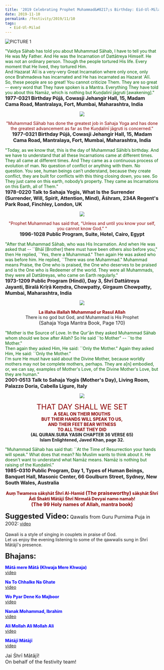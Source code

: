 ```yaml
---
title: '2019 Celebrating Prophet Muhammad&#8217;s Birthday: Eid-Ul-Milad'
date: 2019-11-10
permalink: /festivity/2019/11/10
tags:
  - Eid-Ul-Milad
---
```


![PICTURE 1](/images/image1.png)

<p>
<font color="DarkGreen">"Vaidya Sāhab has told you about Muhammad Sāhab, I have to tell you that He was My Father. And He was the Incarnation of Dattātreya Himself. He was not an ordinary person. Though the people tortured His life. Every moment that He lived, they tortured Him.<br>
And Hazarat ʿAlī is a very-very Great Incarnation where only once, only once Brahmadeva has incarnated and He has incarnated as Hazarat ʿAlī.<br>
So, these people are so great! You cannot criticize Them. They are so great -- every word that They have spoken is a Mantra. Everything They have told you about this Namāz, which is nothing but Kuṇḍalinī jāgṛuti [awakening]."</font><br>
<font size="+0"><b>1977-0321 Birthday Pūjā, Cowasji Jehangir Hall, 15, Madam Cama Road, Mantralaya, Fort, Mumbai, Maharashtra, India</b></font>
</p>

<div style="text-align: center"><img src="/images/image246.png" /></div>

<p style="text-align:center;">
<font color="DarkRed">"Muhammad Sāhab has done the greatest job in Sahaja Yoga and 
has done the greatest advancement as far as the Kuṇḍalinī jāgṛuti is concerned."</font><br>
<font size="+0"><b>1977-0321 Birthday Pūjā, Cowasji Jehangir Hall, 15, Madam Cama Road, Mantralaya, Fort, Mumbai, Maharashtra, India</b></font>
</p>

<p>
<font color="DarkGreen">"Today, as we know that, this is the day of Muhammad Sāhib’s birthday. And we have to understand that all these Incarnations came at different times. They all came at different times. And They came as a continuous process of evolution of man. No question of conflict or anything with them. No question. You see, human beings can’t understand, because they create conflict, they are built for conflicts with this thing closing down, you see. So They just came on this earth, nobody’s property. They came as Incarnations on this Earth, all of Them."</font><br>
<font size="+0"><b>1978-0220 Talk to Sahaja Yogis, What Is the Surrender (Surrender, Will, Spirit, Attention, Mind), Āśhram, 234A Regent's Park Road, Finchley, London, UK</b></font>
</p>

<div style="text-align: center"><img src="/images/image247.png" /></div>

<p style="text-align:center;">
<font color="DarkRed">"Prophet Muhammad has said that, “Unless and until you know your self, you cannot know God.” "</font><br>
<font size="+0"><b>1996-1028 Public Program, Suite, Hotel, Cairo, Egypt</b></font>
</p>

<p>
<font color="DarkGreen">"After that Muhammad Sāhab, who was His Incarnation. And when He was asked that -- ``Bhāī [Brother] there must have been others also before you," then He replied, ``Yes, there a Muhammad." Then again He was asked who was before him. He replied, ``There was one Muhammad." Muhammad means Praise, the One who is praised, the One who deserves to be praised and is the One who is Redeemer of the world. They were all Muhammads, they were all Dattātreyas, who came on Earth regularly."</font><br>
<font size="+0"><b>1973-1209 Public Program (Hindi), Day 3, Śhrī Dattātreya Jayanti, Biralā Krīṛā Keṃdra, Chowpatty, Girgaum Chowpatty, Mumbai, Maharashtra, India</b></font>
</p>

<div style="text-align: center"><img src="/images/image248.png" /></div>

<p style="text-align:center;">
<font color="DarkRed"><b>La illaha illallah Muhammad ur Rasul Allah</b></font><br>
There is no god but God, and Muhammad is His Prophet<br>
<font size="+0">(Sahaja Yoga Mantra Book, Page 170)</font>
</p>

<p>
<font color="DarkGreen">"Mother is the Source of Love. In the Qur'ān they asked Muhammad Sāhab whom should we bow after Allah? So He said ``to Mother" -- ``to the Mother."<br>
Then again they asked Him, He said: ``Only the Mother." Again they asked Him, He said: ``Only the Mother."<br>
I'm sure He must have said about the Divine Mother, because worldly mothers may not be complete mothers, perhaps. They are a[n] embodied, or, we can say, examples of Mother's Love, of the Divine Mother's Love, but they are human."</font><br>
<font size="+0"><b>2001-0513 Talk to Sahaja Yogis (Mother's Day), Living Room, Palazzo Doria, Cabella Ligure, Italy</b></font>
</p>

<div style="text-align: center"><img src="/images/image249.png" /></div>

<p style="text-align:center;">
<font color="DarkRed"><font size="+2">THAT DAY SHALL WE SET</font><br>
<b>A SEAL ON THEIR MOUTHS<br>
BUT THEIR HANDS WILL SPEAK TO US,<br>
AND THEIR FEET BEAR WITNESS<br>
TO ALL THAT THEY DID</b></font><br>
<b>(AL QURAN.SURA YASIN CHAPTER 36 VERSE 65)<br>
Islam Enlightened, Javed Khan, page 32.</b>
</p>

<p>
<font color="DarkGreen">"Muhammad Sāhab has said that: ``At the Time of Resurrection your hands will speak." What does that mean? No Muslim wants to think about it. He doesn't want to understand what Namāz means. Namāz is nothing but raising of the Kuṇḍalinī."</font><br>
<font size="+0"><b>1985-0310 Public Program, Day 1, Types of Human Beings, Banquet Hall, Masonic Center, 66 Goulburn Street, Sydney, New South Wales, Australia</b></font>
</p>

<p style="text-align:center;">
<font color="DarkRed"><b>Auṃ Twameva sākṣhāt Śhrī Al-Hamid</b> <font size="+0"><b>(The  praiseworthy)</b></font><b> sākṣhāt Śhrī Ādi Śhakti Mātājī Śhrī Nirmalā Devyai namo namaḥ!</b><br>
<font size="+0"><b>(The 99 Holy names of Allah, mantra book)</b></font></font>
</p>

<font size="+2"><b>Suggested Video:</b></font> 
<font size="+0">Qawalis from Guru Purnima Puja in 2002:</font>
<a href="https://www.youtube.com/watch?v=nMa91rAg0HM"> video</a><br>
<br>
Qawali is a style of singing in couplets in praise of God.<br>
Let us enjoy the evening listening to some of the qawwalis sung in Śhrī Mātājī's presence.<br>

<font size="+2"><b>Bhajans:</b></font>

<p>
<font color="blue"><b>Mātā mere Mātā (Khwaja Mere Khwaja)</b></font><br>
<a href="https://www.youtube.com/watch?v=eLsfcw5d17U"> video</a><br>
</p>

<p>
<font color="blue"><b>Na To Chhalke Na Ghate</b></font><br>
<a href="https://www.youtube.com/watch?v=N5ebHFsxf_g">video</a>
</p>

<p>
<font color="blue"><b>Wo Pyar Dene Ko Majboor</b></font><br>
<a href="https://www.youtube.com/watch?v=RRdMxobgC6I">video</a>
</p>
 
<p>
<font color="blue"><b>Nanak Mohammad, Ibrahim</b></font><br>
<a href="https://www.youtube.com/watch?v=wfCyNpxW3Ms">video</a> 
</p>

<p>
<font color="blue"><b>Ali Mollah Ali Mollah Ali</b></font><br>
<a href="https://www.youtube.com/watch?v=rdwlr22SDk8">video</a> 
</p>

<p>
<font color="blue"><b>Mātājī Mātājī</b></font><br>
<a href="https://www.youtube.com/watch?v=R52efmGoGYQ">video</a> 
</p>

<p>
<font size="+0">Jai Śhrī Mātājī!<br>
On behalf of the festivity team!</font>
</p>